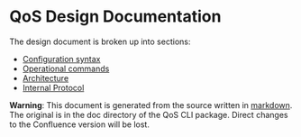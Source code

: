 QoS Design Documentation
========================

The design document is broken up into sections:

 * [Configuration syntax](#Configuration)
 * [Operational commands](#Operation)
 * [Architecture](#Architecture)
 * [Internal Protocol](#Protocol)

**Warning**: This document is generated from the source written in
 [markdown](http://daringfireball.net/projects/markdown/). The
 original is in the doc directory of the QoS CLI  package. Direct
 changes to the Confluence version will be lost.
